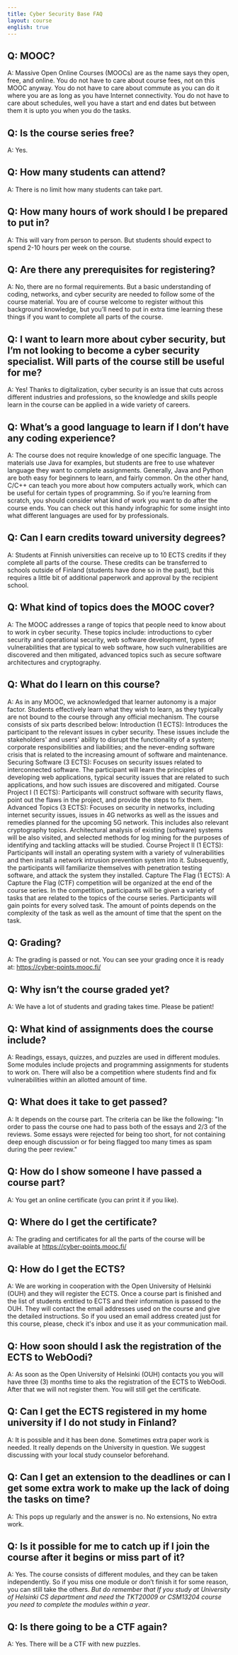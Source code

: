 ```yaml
---
title: Cyber Security Base FAQ
layout: course
english: true
---
```


## Q: MOOC?

A: Massive Open Online Courses (MOOCs) are as the name says they open, free, and online. You do not have to care about course fees, not on this MOOC anyway. You do not have to care about commute as you can do it where you are as long as you have Internet connectivity. You do not have to care about schedules, well you have a start and end dates but between them it is upto you when you do the tasks. 

## Q: Is the course series free?

A: Yes.

## Q: How many students can attend? 

A: There is no limit how many students can take part.

## Q: How many hours of work should I be prepared to put in?

A: This will vary from person to person. But students should expect to spend 2-10 hours per week on the course.

## Q: Are there any prerequisites for registering?

A: No, there are no formal requirements. But a basic understanding of coding, networks, and cyber security are needed to follow some of the course material. You are of course welcome to register without this background knowledge, but you’ll need to put in extra time learning these things if you want to complete all parts of the course.

## Q: I want to learn more about cyber security, but I’m not looking to become a cyber security specialist. Will parts of the course still be useful for me?

A: Yes! Thanks to digitalization, cyber security is an issue that cuts across different industries and professions, so the knowledge and skills people learn in the course can be applied in a wide variety of careers.

## Q: What’s a good language to learn if I don’t have any coding experience?

A: The course does not require knowledge of one specific language. The materials use Java for examples, but students are free to use whatever language they want to complete assignments.
Generally, Java and Python are both easy for beginners to learn, and fairly common. On the other hand, C/C++ can teach you more about how computers actually work, which can be useful for certain types of programming.
So if you’re learning from scratch, you should consider what kind of work you want to do after the course ends. You can check out this handy infographic for some insight into what different languages are used for by professionals.

## Q: Can I earn credits toward university degrees?

A: Students at Finnish universities can receive up to 10 ECTS credits if they complete all parts of the course. These credits can be transferred to schools outside of Finland (students have done so in the past), but this requires a little bit of additional paperwork and approval by the recipient school. 

## Q: What kind of topics does the MOOC cover?

A: The MOOC addresses a range of topics that people need to know about to work in cyber security. These topics include: introductions to cyber security and operational security,  web software development, types of vulnerabilities that are typical to web software, how such vulnerabilities are discovered and then mitigated, advanced topics such as secure software architectures and cryptography.

## Q: What do I learn on this course?

A: As in any MOOC, we acknowledged that learner autonomy is a major factor. Students
effectively learn what they wish to learn, as they typically are not bound to the course
through any official mechanism. The course consists of six parts described below:
Introduction (1 ECTS): Introduces the participant to the relevant issues in cyber security. These issues include the stakeholders' and users' ability to disrupt the functionality of a system; corporate responsibilities and liabilities; and the never-ending software crisis that is related to the increasing amount of software and maintenance.
Securing Software (3 ECTS): Focuses on security issues related to interconnected software. The participant will learn the principles of developing web applications, typical security issues that are related to such applications, and how such issues are discovered and mitigated.
Course Project I (1 ECTS): Participants will construct software with security flaws, point out the flaws in the project, and provide the steps to fix them.
Advanced Topics (3 ECTS): Focuses on security in networks, including internet security issues, issues in 4G networks as well as the issues and remedies planned for the upcoming 5G network. This includes also relevant cryptography topics. Architectural analysis of existing (software) systems will be also visited, and selected methods for log mining for the purposes of identifying and tackling attacks will be studied.
Course Project II (1 ECTS): Participants will install an operating system with a variety of vulnerabilities and then install a network intrusion prevention system into it. Subsequently, the participants will familiarize themselves with penetration testing software, and attack the system they installed.
Capture The Flag (1 ECTS): A Capture the Flag (CTF) competition will be organized at the end of the course series. In the competition, participants will be given a variety of tasks that are related to the topics of the course series. Participants will gain points for every solved task. The amount of points depends on the complexity of the task as well as the amount of time that the spent on the task.

## Q: Grading?

A: The grading is passed or not. You can see your grading once it is ready at: https://cyber-points.mooc.fi/

## Q: Why isn’t the course graded yet?

A: We have a lot of students and grading takes time. Please be patient!

## Q: What kind of assignments does the course include?

A: Readings, essays, quizzes, and puzzles are used in different modules. Some modules include projects and programming assignments for students to work on. There will also be a competition where students find and fix vulnerabilities within an allotted amount of time.

## Q: What does it take to get passed?

A: It depends on the course part.  The criteria can be like the following:  "In order to pass the course one had to pass both of the essays and 2/3 of the reviews. Some essays were rejected for being too short, for not containing deep enough discussion or for being flagged too many times as spam during the peer review."
 
## Q: How do I show someone I have passed a course part?

A: You get an online certificate (you can print it if you like). 

## Q: Where do I get the certificate?

A: The grading and certificates for all the parts of the course will be available at https://cyber-points.mooc.fi/

## Q: How do I get the ECTS?

A: We are working in cooperation with the Open University of Helsinki (OUH) and they will register the ECTS. Once a course part is finished and the list of students entitled to ECTS and their information is passed to the OUH. They will contact the email addresses used on the course and give the detailed instructions. So if you used an email address created just for this course, please, check it's inbox and use it as your communication mail. 

## Q: How soon should I ask the registration of the ECTS to WebOodi?

A: As soon as the Open University of Helsinki (OUH) contacts you you will have three (3) months time to aks the registration of the ECTS to WebOodi. After that we will not register them. You will still get the certificate. 

## Q: Can I get the ECTS registered in my home university if I do not study in Finland?

A: It is possible and it has been done. Sometimes extra paper work is needed. It really depends on the University in question. We suggest discussing with your local study counselor beforehand.  

## Q: Can I get an extension to the deadlines or can I get some extra work to make up the lack of doing the tasks on time?

A: This pops up regularly and the answer is no. No extensions, No extra work.  

## Q: Is it possible for me to catch up if I join the course after it begins or miss part of it?

A: Yes. The course consists of different modules, and they can be taken independently. So if you miss one module or don’t finish it for some reason, you can still take the others. _But do remember that If you study at University of Helsinki CS department and need the TKT20009 or CSM13204 course you need to complete the modules within a year_.

## Q: Is there going to be a CTF again?

A: Yes. There will be a CTF with new puzzles.
